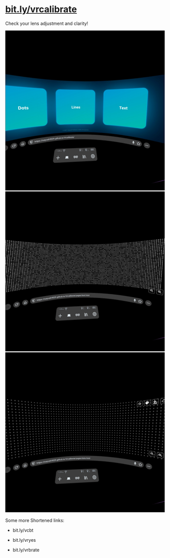 # [bit.ly/vrcalibrate](https://bit.ly/vrcalibrate)

Check your lens adjustment and clarity!

<img src="https://raw.githubusercontent.com/Aayush9029/Vrcalibrate/master/readme-assets/main.png#">
<img src="https://raw.githubusercontent.com/Aayush9029/Vrcalibrate/master/readme-assets/text.png#">
<img src="https://raw.githubusercontent.com/Aayush9029/Vrcalibrate/master/readme-assets/dots.png#">


Some more Shortened links:
- bit.ly/vcbt

- bit.ly/vryes

- bit.ly/vrbrate
